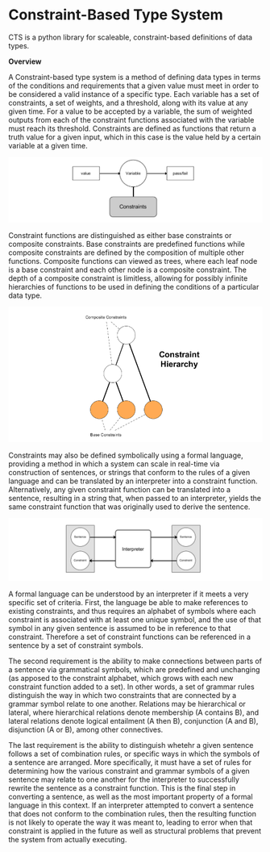 # Constraint-Based Type System

CTS is a python library for scaleable, constraint-based definitions of data types.

__Overview__

A Constraint-based type system is a method of defining data types in terms of the conditions and requirements that a given value must meet in order to be considered a valid instance of a specific type. Each variable has a set of constraints, a set of weights, and a threshold, along with its value at any given time. For a value to be accepted by a variable, the sum of weighted outputs from each of the constraint functions associated with the variable must reach its threshold. Constraints are defined as functions that return a truth value for a given input, which in this case is the value held by a certain variable at a given time.

![Variable](https://github.com/CarsonScott/CTS/blob/master/img/constraint_variable.PNG)
	
Constraint functions are distinguished as either base constraints or composite constraints. Base constraints are predefined functions while composite constraints are defined by the composition of multiple other functions. Composite functions can viewed as trees, where each leaf node is a base constraint and each other node is a composite constraint. The depth of a composite constraint is limitless, allowing for possibly infinite hierarchies of functions to be used in defining the conditions of a particular data type.

![Constraints](https://github.com/CarsonScott/CTS/blob/master/img/constraint_hierarchy.PNG)

Constraints may also be defined symbolically using a formal language, providing a method in which a system can scale in real-time via construction of sentences, or strings that conform to the rules of a given language and can be translated by an interpreter into a constraint function. Alternatively, any given constraint function can be translated into a sentence, resulting in a string that, when passed to an interpreter, yields the same constraint function that was originally used to derive the sentence.

![Interpreter](https://github.com/CarsonScott/CTS/blob/master/img/Interpreter.PNG)

A formal language can be understood by an interpreter if it meets a very specific set of criteria. First, the language be able to make references to existing constraints, and thus requires an alphabet of symbols where each constraint is associated with at least one unique symbol, and the use of that symbol in any given sentence is assumed to be in reference to that constraint. Therefore a set of constraint functions can be referenced in a sentence by a set of constraint symbols.
	
The second requirement is the ability to make connections between parts of a sentence via grammatical symbols, which are predefined and unchanging (as apposed to the constraint alphabet, which grows with each new constraint function added to a set). In other words, a set of grammar rules distinguish the way in which two constraints that are connected by a grammar symbol relate to one another. Relations may be hierarchical or lateral, where hierarchical relations denote membership (A contains B), and lateral relations denote logical entailment (A then B), conjunction (A and B), disjunction (A or B), among other connectives.

The last requirement is the ability to distinguish whetehr a given sentence follows a set of combination rules, or specific ways in which the symbols of a sentence are arranged. More specifically, it must have a set of rules for determining how the various constraint and grammar symbols of a given sentence may relate to one another for the interpreter to successfully rewrite the sentence as a constraint function. This is the final step in converting a sentence, as well as the most important property of a formal language in this context. If an interpreter attempted to convert a sentence that does not conform to the combination rules, then the resulting function is not likely to operate the way it was meant to, leading to error when that constraint is applied in the future as well as structural problems that prevent the system from actually executing.